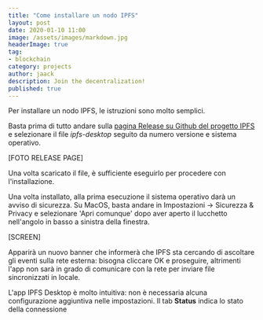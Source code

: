 ```yaml
---
title: "Come installare un nodo IPFS"
layout: post
date: 2020-01-10 11:00
image: /assets/images/markdown.jpg
headerImage: true
tag:
- blockchain
category: projects
author: jaack
description: Join the decentralization!
published: true
---
```


Per installare un nodo IPFS, le istruzioni sono molto semplici.

Basta prima di tutto andare sulla [pagina Release su Github del progetto IPFS](https://github.com/ipfs-shipyard/ipfs-desktop/releases) e selezionare il file *ipfs-desktop* seguito da numero versione e sistema operativo.

[FOTO RELEASE PAGE]

Una volta scaricato il file, è sufficiente eseguirlo per procedere con l'installazione.

Una volta installato, alla prima esecuzione il sistema operativo darà un avviso di sicurezza. Su MacOS, basta andare in Impostazioni -> Sicurezza & Privacy e selezionare 'Apri comunque' dopo aver aperto il lucchetto nell'angolo in basso a sinistra della finestra.

[SCREEN]

Apparirà un nuovo banner che informerà che IPFS sta cercando di ascoltare gli eventi sulla rete esterna: bisogna cliccare OK e proseguire, altrimenti l'app non sarà in grado di comunicare con la rete per inviare file sincronizzati in locale.

L'app IPFS Desktop è molto intuitiva: non è necessaria alcuna configurazione aggiuntiva nelle impostazioni. Il tab **Status** indica lo stato della connessione
